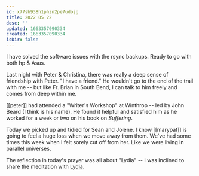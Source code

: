 ```yaml
---
id: x77sb938h1phzn2pe7udojg
title: 2022 05 22
desc: ''
updated: 1663357090334
created: 1663357090334
isDir: false
---
```

I have solved the software issues with the rsync backups. Ready to go with both hp & Asus.

Last night with Peter & Christina, there was really a deep sense of friendship with Peter. "I have a friend." He wouldn't go to the end of the trail with me -- but like Fr. Brian in South Bend, I can talk to him freely and comes from deep within me. 

[[peter]] had attended a "Writer's Workshop" at Winthrop -- led by John Beard (I think is his name). He found it helpful and satisfied him as he worked for a week or two on his book on *Suffering*. 

Today we picked up and tidied for Sean and Jolene. I know [[marypat]] is going to feel a huge loss when we move away from them. We've had some times this week when I felt sorely cut off from her. Like we were living in parallel universes. 

The reflection in today's prayer was all about "Lydia" -- I was inclined to share the meditation with [Lydia](Lydia.md).